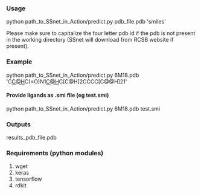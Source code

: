 
### Usage

python path_to_SSnet_in_Action/predict.py pdb_file.pdb 'smiles'

Please make sure to capitalize the four letter pdb id if the pdb is not present in the working directory (SSnet will download from RCSB website if present).

### Example

python path_to_SSnet_in_Action/predict.py 6M18.pdb 'C[C@H](N[C@@H](CCc1ccccc1)C(=O)O)C(=O)N1[C@H](C(=O)O)C[C@H]2CCCC[C@@H]21'


#### Provide ligands as .smi file (eg test.smi)

python path_to_SSnet_in_Action/predict.py 6M18.pdb test.smi

### Outputs

results_pdb_file.pdb

### Requirements (python modules)

1) wget
2) keras
3) tensorflow
4) rdkit

